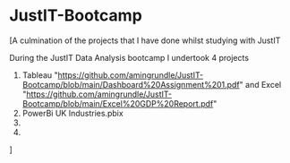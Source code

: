 # JustIT-Bootcamp
[A culmination of the projects that I have done whilst studying with JustIT

During the JustIT Data Analysis bootcamp I undertook 4 projects 

1. Tableau "https://github.com/amingrundle/JustIT-Bootcamp/blob/main/Dashboard%20Assignment%201.pdf" and Excel "https://github.com/amingrundle/JustIT-Bootcamp/blob/main/Excel%20GDP%20Report.pdf"
2. PowerBi UK Industries.pbix
3.
4.









]
